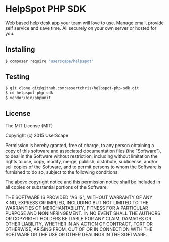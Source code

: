 # HelpSpot PHP SDK

Web based help desk app your team will love to use. Manage email, provide self service and save
time. All securely on your own server or hosted for you.

## Installing

```sh
$ composer require "userscape/helpspot"
```

## Testing

```sh
$ git clone git@github.com:assertchris/helpspot-php-sdk.git
$ cd helpspot-php-sdk
$ vendor/bin/phpunit
```

## License

The MIT License (MIT)

Copyright (c) 2015 UserScape

Permission is hereby granted, free of charge, to any person obtaining a copy of this software and
associated documentation files (the "Software"), to deal in the Software without restriction,
including without limitation the rights to use, copy, modify, merge, publish, distribute,
sublicense, and/or sell copies of the Software, and to permit persons to whom the Software is
furnished to do so, subject to the following conditions:

The above copyright notice and this permission notice shall be included in all copies or
substantial portions of the Software.

THE SOFTWARE IS PROVIDED "AS IS", WITHOUT WARRANTY OF ANY KIND, EXPRESS OR IMPLIED, INCLUDING BUT
NOT LIMITED TO THE WARRANTIES OF MERCHANTABILITY, FITNESS FOR A PARTICULAR PURPOSE AND
NONINFRINGEMENT. IN NO EVENT SHALL THE AUTHORS OR COPYRIGHT HOLDERS BE LIABLE FOR ANY CLAIM,
DAMAGES OR OTHER LIABILITY, WHETHER IN AN ACTION OF CONTRACT, TORT OR OTHERWISE, ARISING FROM, OUT
OF OR IN CONNECTION WITH THE SOFTWARE OR THE USE OR OTHER DEALINGS IN THE SOFTWARE.
